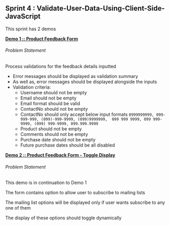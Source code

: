 ## Sprint 4 : Validate-User-Data-Using-Client-Side-JavaScript

This sprint has 2 demos

[**Demo 1 :: Product Feedback Form**](demo-1-feedback-form-validations)

###### Problem Statement

Process validations for the feedback details inputted​

- Error messages should be displayed as validation summary
- As well as, error messages should be displayed alongside the inputs
- Validation criteria:
    - Username should not be empty
    - Email should not be empty
    - Email format should be valid
    - ContactNo should not be empty
    - ContactNo should only accept below input formats
            ```
            0999999999, 099-999-999, (099)-999-9999, (099)9999999, 
            099 999 9999, 099 999-9999, (099) 999-9999, 099.999.9999
            ```
    - Product should not be empty
    - Comments should not be empty
    - Purchase date should not be empty
    - Future purchase dates should be all disabled

[**Demo 2 :: Product Feedback Form - Toggle Display**](demo-2-feedback-form-toggle-display)

###### Problem Statement

This demo is in continuation to Demo 1

The form contains option to allow user to subscribe to mailing lists

The mailing list options will be displayed only if user wants subscribe to any one of them

The display of these options should toggle dynamically
